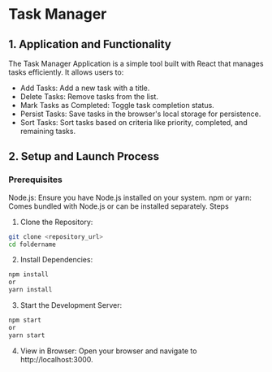 # Task Manager
## 1. Application and Functionality
The Task Manager Application is a simple tool built with React that manages tasks efficiently. It allows users to:
- Add Tasks: Add a new task with a title.
- Delete Tasks: Remove tasks from the list.
- Mark Tasks as Completed: Toggle task completion status.
- Persist Tasks: Save tasks in the browser's local storage for persistence.
- Sort Tasks: Sort tasks based on criteria like priority, completed, and remaining tasks.
## 2. Setup and Launch Process
### Prerequisites
Node.js: Ensure you have Node.js installed on your system.
npm or yarn: Comes bundled with Node.js or can be installed separately.
Steps 
1. Clone the Repository:
```bash
git clone <repository_url>
cd foldername
```
2. Install Dependencies:
```bash
npm install
or
yarn install
```
3. Start the Development Server:
```bash
npm start
or
yarn start
```
4. View in Browser: Open your browser and navigate to http://localhost:3000.
